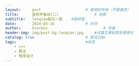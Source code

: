 ```yaml
---
layout:     post   				    # 使用的布局（不需要改）
title:      蓝桥杯备战(二) 				# 标题 
subtitle:   lanqiao每日一题    #副标题
date:       2024-03-16 				# 时间
author:     Scorpio 						# 作者
header-img: img/post-bg-lanqiao.jpg 	#这篇文章标题背景图片
catalog: true 						# 是否归档
tags:								#标签
    - c++
    - 算法
    - 程序设计
---
```

